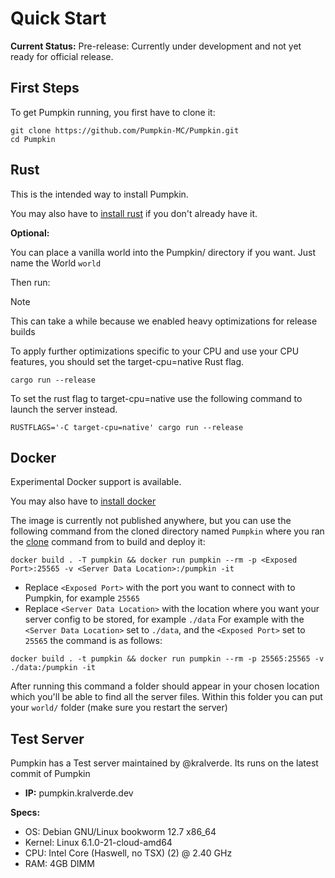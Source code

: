 # Quick Start

**Current Status:**
Pre-release: Currently under development and not yet ready for official release.

## First Steps
To get Pumpkin running, you first have to clone it:
```shell
git clone https://github.com/Pumpkin-MC/Pumpkin.git
cd Pumpkin
```
## Rust
This is the intended way to install Pumpkin.

You may also have to [install rust](https://www.rust-lang.org/tools/install) if you don't already have it.

**Optional:**

You can place a vanilla world into the Pumpkin/ directory if you want. Just name the World `world`

Then run:

> [!NOTE]
> This can take a while because we enabled heavy optimizations for release builds
>
> To apply further optimizations specific to your CPU and use your CPU features, you should set the target-cpu=native
> Rust flag.

```shell
cargo run --release
```
To set the rust flag to target-cpu=native use the following command to launch the server instead.
```shell
RUSTFLAGS='-C target-cpu=native' cargo run --release
```

## Docker

Experimental Docker support is available.

You may also have to [install docker](https://docs.docker.com/engine/install/)

The image is currently not published anywhere, but you can use the following command from the cloned directory named `Pumpkin` where you ran the [clone](#first-steps) command from to build and deploy it:

```shell
docker build . -T pumpkin && docker run pumpkin --rm -p <Exposed Port>:25565 -v <Server Data Location>:/pumpkin -it 
```
- Replace `<Exposed Port>` with the port you want to connect with to Pumpkin, for example `25565`
- Replace `<Server Data Location>` with the location where you want your server config to be stored, for example `./data`
For example with the `<Server Data Location>` set to `./data`, and the `<Exposed Port>` set to `25565` the command is as follows:
```shell
docker build . -t pumpkin && docker run pumpkin --rm -p 25565:25565 -v ./data:/pumpkin -it 
```
After running this command a folder should appear in your chosen location which you'll be able to find all the server files.
Within this folder you can put your `world/` folder (make sure you restart the server)


## Test Server
Pumpkin has a Test server maintained by @kralverde. Its runs on the latest commit of Pumpkin

- **IP:** pumpkin.kralverde.dev

**Specs:**
- OS: Debian GNU/Linux bookworm 12.7 x86_64
- Kernel: Linux 6.1.0-21-cloud-amd64
- CPU: Intel Core (Haswell, no TSX) (2) @ 2.40 GHz
- RAM: 4GB DIMM
